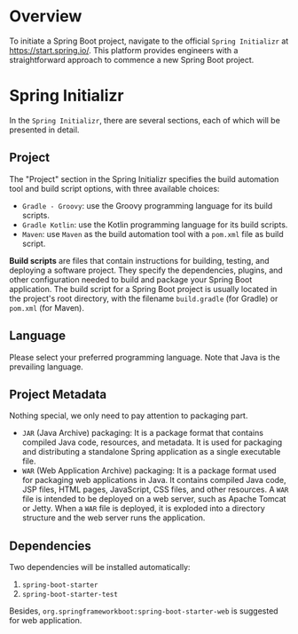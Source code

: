 # Overview
To initiate a Spring Boot project, navigate to the official `Spring Initializr` at https://start.spring.io/. This platform provides engineers with a straightforward approach to commence a new Spring Boot project.  

# Spring Initializr
In the `Spring Initializr`, there are several sections, each of which will be presented in detail.

## Project
The "Project" section in the Spring Initializr specifies the build automation tool and build script options, with three available choices:

* `Gradle - Groovy`: use the Groovy programming language for its build scripts. 
* `Gradle Kotlin`: use the Kotlin programming language for its build scripts.
* `Maven`: use `Maven` as the build automation tool with a `pom.xml` file as build script.

**Build scripts** are files that contain instructions for building, testing, and deploying a software project. They specify the dependencies, plugins, and other configuration needed to build and package your Spring Boot application. The build script for a Spring Boot project is usually located in the project's root directory, with the filename `build.gradle` (for Gradle) or `pom.xml` (for Maven).

## Language
Please select your preferred programming language. Note that Java is the prevailing language.

## Project Metadata
Nothing special, we only need to pay attention to packaging part. 
* `JAR` (Java Archive) packaging: It is a package format that contains compiled Java code, resources, and metadata. It is used for packaging and distributing a standalone Spring application as a single executable file.
* `WAR` (Web Application Archive) packaging: It is a package format used for packaging web applications in Java. It contains compiled Java code, JSP files, HTML pages, JavaScript, CSS files, and other resources. A `WAR` file is intended to be deployed on a web server, such as Apache Tomcat or Jetty. When a `WAR` file is deployed, it is exploded into a directory structure and the web server runs the application.

## Dependencies
Two dependencies will be installed automatically:
1. `spring-boot-starter`
2. `spring-boot-starter-test`

Besides, `org.springframeworkboot:spring-boot-starter-web` is suggested for web application.





